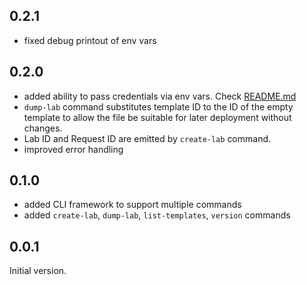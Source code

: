 ## 0.2.1

* fixed debug printout of env vars

## 0.2.0

* added ability to pass credentials via env vars. Check [README.md](README.md)
* `dump-lab` command substitutes template ID to the ID of the empty template to allow the file be suitable for later deployment without changes.
* Lab ID and Request ID are emitted by `create-lab` command.
* improved error handling

## 0.1.0

* added CLI framework to support multiple commands
* added `create-lab`, `dump-lab`, `list-templates`, `version` commands

## 0.0.1
Initial version.